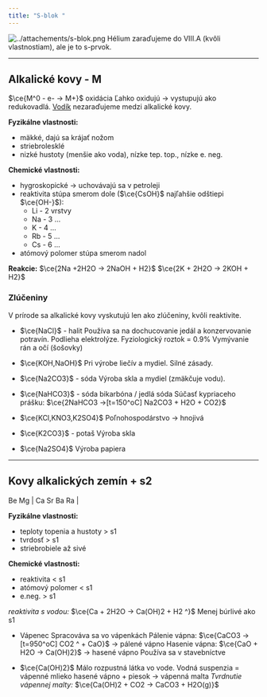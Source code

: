 ```yaml
---
title: "S-blok "
---
```



![../attachements/s-blok.png](../attachements/s-blok.png)
Hélium zaraďujeme do VIII.A (kvôli vlastnostiam), ale je to s-prvok.

---

## Alkalické kovy - M
$\ce{M^0 - e- -> M+}$ oxidácia
Ľahko oxidujú -> vystupujú ako redukovadlá.
[Vodík](vod%C3%ADk.md) nezaraďujeme medzi alkalické kovy.

**Fyzikálne vlastnosti:**
- mäkké, dajú sa krájať nožom
- striebrolesklé
- nizké hustoty (menšie ako voda), nízke tep. top., nízke e. neg.

**Chemické vlastnosti:**
- hygroskopické -> uchovávajú sa v petroleji
- reaktivita stúpa smerom dole ($\ce{CsOH}$ najľahšie odštiepi $\ce{OH-}$):
	- Li - 2 vrstvy
	- Na - 3 ...
	- K - 4 ...
	- Rb - 5 ...
	- Cs - 6 ...
- atómový polomer stúpa smerom nadol

**Reakcie:**
$\ce{2Na +2H2O -> 2NaOH + H2}$
$\ce{2K + 2H2O -> 2KOH + H2}$

### Zlúčeniny
V prírode sa alkalické kovy vyskutujú len ako zlúčeniny, kvôli reaktivite.

- $\ce{NaCl}$ - halit
Používa sa na dochucovanie jedál a konzervovanie potravín.
Podlieha elektrolýze.
Fyziologický roztok = 0.9%
Vymývanie rán a očí (šošovky)

- $\ce{KOH,NaOH}$
Pri výrobe liečív a mydiel.
Silné zásady.

- $\ce{Na2CO3}$ - sóda
Výroba skla a mydiel (zmäkčuje vodu).

- $\ce{NaHCO3}$ - sóda bikarbóna / jedlá sóda
Súčasť kypriaceho prášku:
$\ce{2NaHCO3 ->[t=150^oC] Na2CO3 + H2O + CO2}$

- $\ce{KCl,KNO3,K2SO4}$
Poľnohospodárstvo -> hnojivá

- $\ce{K2CO3}$ - potaš
Výroba skla

- $\ce{Na2SO4}$
Výroba papiera

---

## Kovy alkalických zemín + s2
Be Mg | Ca Sr Ba Ra |

**Fyzikálne vlastnosti:**
- teploty topenia a hustoty > s1
- tvrdosť > s1
- striebrobiele až sivé

**Chemické vlastnosti:**
- reaktivita < s1
- atómový polomer < s1
- e.neg. > s1

*reaktivita s vodou:*
$\ce{Ca + 2H2O -> Ca(OH)2 + H2 ^}$
Menej búrlivé ako s1

- Vápenec 
Spracováva sa vo vápenkách
Pálenie vápna: $\ce{CaCO3 ->[t=950^oC] CO2 ^ + CaO}$ -> pálené vápno
Hasenie vápna: $\ce{CaO + H2O -> Ca(OH)2}$ -> hasené vápno
Používa sa v stavebníctve

- $\ce{Ca(OH)2}$
Málo rozpustná látka vo vode.
Vodná suspenzia = vápenné mlieko
hasené vápno + piesok -> vápenná malta
*Tvrdnutie vápennej malty:*
$\ce{Ca(OH)2 + CO2 -> CaCO3 + H2O(g)}$